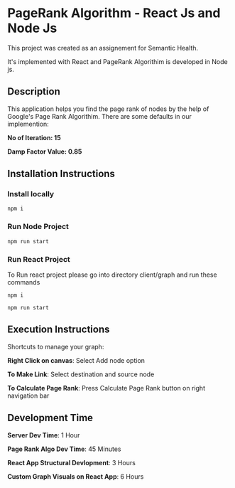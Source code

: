 #  PageRank Algorithm - React Js and Node Js

This project was created as an assignement for Semantic Health.

It's implemented with React and PageRank Algorithim is developed in Node js.

## Description

This application helps you find the page rank of nodes by the help of Google's Page Rank Algorithim. There are some defaults in our implemention:

**No of Iteration: 15**

**Damp Factor Value: 0.85**

## Installation Instructions
### Install locally

`npm i`

### Run Node Project

`npm run start`

### Run React Project

To Run react project please go into directory client/graph and run these commands

`npm i`

`npm run start`


## Execution Instructions

Shortcuts to manage your graph:

**Right Click on canvas**: Select Add node option

**To Make Link**: Select destination and source node

**To Calculate Page Rank**: Press Calculate Page Rank button on right navigation bar


## Development Time

**Server Dev Time**: 1 Hour

**Page Rank Algo Dev Time**: 45 Minutes

**React App Structural Devlopment**: 3 Hours

**Custom Graph Visuals on React App**: 6 Hours
